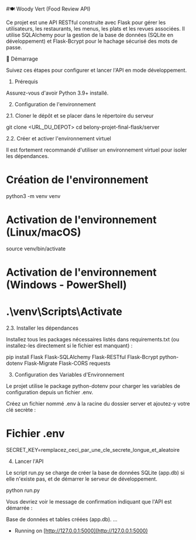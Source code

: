 #🍽️ Woody Vert (Food Review API)

Ce projet est une API RESTful construite avec Flask pour gérer les utilisateurs, les restaurants, les menus, les plats et les revues associées. Il utilise SQLAlchemy pour la gestion de la base de données (SQLite en développement) et Flask-Bcrypt pour le hachage sécurisé des mots de passe.

🚀 Démarrage

Suivez ces étapes pour configurer et lancer l'API en mode développement.

1. Prérequis

Assurez-vous d'avoir Python 3.9+ installé.

2. Configuration de l'environnement

2.1. Cloner le dépôt et se placer dans le répertoire du serveur

git clone <URL_DU_DEPOT>
cd belony-projet-final-flask/server


2.2. Créer et activer l'environnement virtuel

Il est fortement recommandé d'utiliser un environnement virtuel pour isoler les dépendances.

# Création de l'environnement
python3 -m venv venv

# Activation de l'environnement (Linux/macOS)
source venv/bin/activate

# Activation de l'environnement (Windows - PowerShell)
# .\venv\Scripts\Activate


2.3. Installer les dépendances

Installez tous les packages nécessaires listés dans requirements.txt (ou installez-les directement si le fichier est manquant) :

pip install Flask Flask-SQLAlchemy Flask-RESTful Flask-Bcrypt python-dotenv Flask-Migrate Flask-CORS requests


3. Configuration des Variables d'Environnement

Le projet utilise le package python-dotenv pour charger les variables de configuration depuis un fichier .env.

Créez un fichier nommé .env à la racine du dossier server et ajoutez-y votre clé secrète :

# Fichier .env
SECRET_KEY=remplacez_ceci_par_une_cle_secrete_longue_et_aleatoire


4. Lancer l'API

Le script run.py se charge de créer la base de données SQLite (app.db) si elle n'existe pas, et de démarrer le serveur de développement.

python run.py


Vous devriez voir le message de confirmation indiquant que l'API est démarrée :

Base de données et tables créées (app.db).
...
 * Running on [http://127.0.0.1:5000](http://127.0.0.1:5000)



